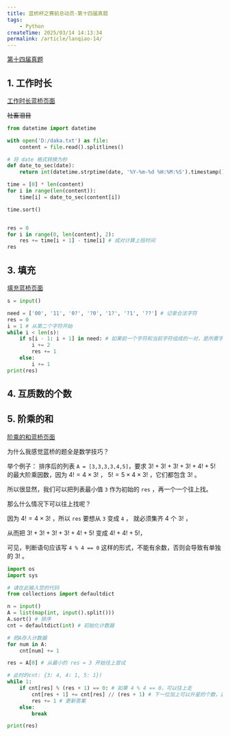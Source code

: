 ```yaml
---
title: 蓝桥杯之赛前总动员-第十四届真题
tags:
    - Python
createTime: 2025/03/14 14:13:34
permalink: /article/lanqiao-14/
---
```


[第十四届真题](https://www.lanqiao.cn/paper/3928/result/?backPath=%2Fcup%2F)


## 1. 工作时长

[工作时长蓝桥页面](https://www.lanqiao.cn/problems/3494/learning/)



~~社畜泪目~~

```py
from datetime import datetime

with open('D:/daka.txt') as file:
    content = file.read().splitlines()

# 将 date 格式转换为秒
def date_to_sec(date):
    return int(datetime.strptime(date, '%Y-%m-%d %H:%M:%S').timestamp())

time = [0] * len(content)
for i in range(len(content)):
    time[i] = date_to_sec(content[i])

time.sort()


res = 0
for i in range(0, len(content), 2):
    res += time[i + 1] - time[i] # 成对计算上班时间
res
```


## 3. 填充

[填充蓝桥页面](https://www.lanqiao.cn/problems/3519/learning/)

```py
s = input()

need = ['00', '11', '0?', '?0', '1?', '?1', '??'] # 记录合法字符
res = 0
i = 1 # 从第二个字符开始
while i < len(s):
    if s[i - 1: i + 1] in need: # 如果前一个字符和当前字符组成的一对，是所需字符串
        i += 2
        res += 1
    else:
        i += 1
print(res)
```

## 4. 互质数的个数



## 5. 阶乘的和

[阶乘的和蓝桥页面](https://www.lanqiao.cn/problems/3527/learning/)

为什么我感觉蓝桥的题全是数学技巧？

举个例子：
排序后的列表 `A = [3,3,3,3,4,5]`，要求 $3! + 3! + 3! + 3! + 4! + 5!$ 的最大阶乘因数，因为 $4!=4 \times 3!$ ， $5! = 5 \times 4 \times 3!$ ，它们都包含 $3!$ 。

所以很显然，我们可以把列表最小值 `3` 作为初始的 `res` ，再一个一个往上找。

那么什么情况下可以往上找呢？

因为 $4!=4 \times 3!$ ，所以 `res` 要想从 `3` 变成 `4` ， 就必须集齐 4 个 $3!$ ， 

从而把 $3! + 3! + 3! + 3! + 4! + 5!$ 变成 $4! + 4! + 5!$，

可见，判断语句应该写 `4 % 4 == 0` 这样的形式，不能有余数，否则会导致有单独的 $3!$ 。

```py
import os
import sys

# 请在此输入您的代码
from collections import defaultdict

n = input()
A = list(map(int, input().split()))
A.sort() # 排序
cnt = defaultdict(int) # 初始化计数器

# 把A存入计数器
for num in A:
    cnt[num] += 1

res = A[0] # 从最小的 res = 3 开始往上尝试

# 此时的cnt: {3: 4, 4: 1, 5: 1})
while 1:
    if cnt[res] % (res + 1) == 0: # 如果 4 % 4 == 0，可以往上走
        cnt[res + 1] += cnt[res] // (res + 1) # 下一位加上可以升星的个数，这里4 // 4 = 1，+1
        res += 1 # 更新答案
    else:
        break

print(res)
```